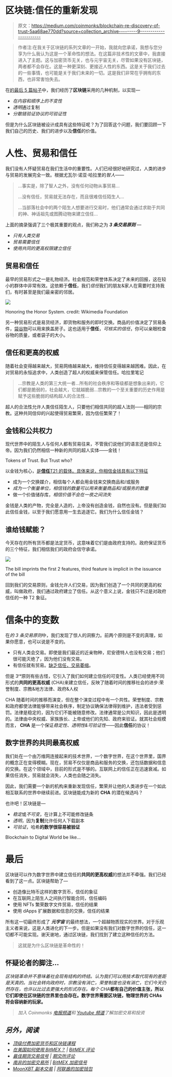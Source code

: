 # 区块链:信任的重新发现

> 原文：<https://medium.com/coinmonks/blockchain-re-discovery-of-trust-5aa68ae770dd?source=collection_archive---------9----------------------->

> 作者注:在我关于区块链的系列文章的一开始，我就向您承诺，我想与您分享为什么我认为这是一个革命性的想法。在这篇非技术性的文章中，我直接进入了主题。这与加密货币无关，也与元宇宙无关，尽管如果没有区块链，两者都不会存在。这是一种更深刻、更接近人性的东西。这是关于我们过去的一些事情，也可能是关于我们未来的一切。这是我们非常在乎拥有的东西，也非常害怕失去。

在[的最后 5 篇帖子](/@lbhy.mshr/list/blockchain-basics-b51c0eb96c92)中，我们经历了**区块链**采用的几种机制，以实现—

*   *在内容和顺序上的不变性*
*   *透明*通过复制
*   *分散链验证协议的可验证性*

但是为什么区块链被设计成具有这些特征呢？为了回答这个问题，我们要回顾一下我们自己的历史、我们的进步以及**信任**的价值。

# 人性、贸易和信任

我们没有人怀疑贸易在我们生活中的重要性。人们已经很好地研究过，人类的进步与贸易的发展完全一致。根据尤瓦尔·诺亚·哈拉里的*智人——*

> …事实是，除了智人之外，没有任何动物从事贸易…
> 
> …没有信任，贸易就无法存在，而且很难信任陌生人…
> 
> …当部落社会中的两个陌生人想要进行交易时，他们通常会通过求助于共同的神、神话祖先或图腾动物来建立信任…

上面的摘录强调了三个极其重要的观点，我们称之为 ***3 条交易原则*** —

*   *只有人类交易*
*   *贸易需要信任*
*   *使用共同的更高权限建立信任*

## 贸易和信任

最早的贸易形式之一是礼物经济。社会规范和荣誉体系决定了未来的回报，这在较小的群体中非常有效。这依赖于**信任**，我们*信任*我们的朋友&家人在需要时支持我们，有时甚至是我们最亲密的邻居。

![](img/ba4098a95a44c90506f6324d688f4fc1.png)

Honoring the Honor System. credit: Wikimedia Foundation

另一种贸易形式是易货经济，即货物和服务的即时交换。商品的价值决定了贸易条件，[袋谷物](https://agriplasticscommunity.com/barley-as-the-first-official-currency-in-the-world/)可以用来换盖房子。这也适用于**信任**，*可核实的信任*，你可以亲眼检查谷物的质量，或者袋子的大小。

## 信任和更高的权威

随着社会变得越来越大，贸易网络越来越大，维持信任变得越来越困难。因此，在对贸易的永恒追求中，人类创造了超人的权威来保管信任。哈拉里笔记

> …宗教是人类的第三大统一者…所有的社会秩序和等级都是想象出来的，它们都是脆弱的，社会越大，它就越脆弱…宗教的一个至关重要的历史作用是赋予这些脆弱的结构超人的合法性…

超人的合法性允许人类信任陌生人，只要他们相信共同的超人法则——相同的宗教。这种共同信仰的兴起使得贸易繁荣，因为信任繁荣了！

## 金钱和公共权力

现代世界中的陌生人与任何人都有贸易往来，不管我们说他们的语言还是信仰上帝。因为我们仍然相信一种新的共同的超人实体——金钱！

Tokens of Trust. But Trust who?

以金钱为核心，[是**信任**T21 的载体。具体来说，你相信金钱具有以下特征](https://www.oecd.org/forum/oecdyearbook/trust-not-money-makes-the-world-go-round.htm)

*   成为一个交换媒介，相信每个人都会用金钱来交换商品和/或服务
*   *成为一个衡量单位，相信钱的数量可以用来衡量商品和/或服务的数量*
*   做一个价值储存库，*相信价值不会在一夜之间流失*

金钱是人类的产物，完全是人造的，上帝没有创造金钱，自然也没有。但是我们如此信任金钱，以至于我们愿意用一生去追逐它。我们为什么信任金钱？

## 谁给钱赋能？

今天存在的所有货币都是法定货币，这意味着它们是由政府支持的。政府保证货币的三个特征，我们相信我们的政府会信守承诺。

![](img/5f091563328a414507fae47c5fc7e5d8.png)

The bill imprints the first 2 features, third feature is implicit in the issuance of the bill

回到我们的交易原则，金钱允许人们交易，因为我们创造了一个共同的更高的权威，叫做政府，我们通过政府建立了信任。从这个意义上说，金钱只不过是对政府信任的一种 T2 象征。

# 信条中的变数

在*的 3 条交易原则*中，我们发现了惊人的洞察力。前两个原则是不变的真理，如果你愿意，也可以说是不变的。

*   只有人类会交易。即使是我们最近的近亲物种，尼安德特人也没有交易；他们很可能灭绝了，因为他们没有交易。
*   有信任就有贸易。[缺乏信任，交易萎缩](https://www.eastasiaforum.org/2019/05/06/traps-of-a-trade-system-without-trust/)。

但是 3ʳᵈ原则有些古怪，它引入了我们如何建立信任的可变性。人类已经使用不同形式的**共同的更高权威** (CHA)来建立信任，反映了随着时间的推移社会的进步:荣誉制度、宗教&地方法律、政府&人权

CHA 随着时间的推移而演变，但在整个演变过程中有一个共性。荣誉制度、宗教和政府都使法律能够带来社会秩序，制定协议确保法律得到维护，违法者受到惩罚。法律是稳定的，因为它们不能被随意修改。法律通常是公共知识，因此是透明的。法律由中央权威、家族族长、上帝或他们的先知、政府来验证。就其社会规模而言， **CHA** 是一个保证*稳定性、透明性&可验证性*——因此**信任**的协议！

## 数字世界的共同最高权威

我们处在一个由万维网连接起来的技术世界，一个数字世界，在这个世界里，国界的概念正在变得模糊。现在，贸易不仅仅是商品和服务的交换，还包括数据和信息的交换。在这个领域中，目前的形式是不够的。互联网上的信任正在迅速衰减。如果信任消失，贸易就会消失，人类也会随之消失。

因此，我们需要一个新的机构来重新发现信任，繁荣并让他的人类进步在一个如此相互联系的世界中继续前进。区块链能成为新的 **CHA** 的潜在候选吗？

也许吧！区块链是—

*   *稳定*或*不可变*，在计算上不可能修改链条
*   *透明*，因为**复制**允许任何人下载副本
*   *可验证*，哈希**的数学很容易被验证**

Blockchain to Digital World be like…

# 最后

区块链可以作为数字世界中建立信任的**共同的更高权威**的想法并不牵强。我们已经看到了这一点。区块链帮助了—

*   创造像比特币这样的数字货币，信任的象征
*   在互联网上陌生人之间执行智能合同，信任编码
*   使用 NFTs 繁荣数字文件贸易，信任的结果
*   使用 dApps 扩展数据和信息的交换，信任的结果

所有这一切最终形成了 ***元宇宙*** 的最终想法，一个超越物质现实的世界。对于乐观主义者来说，这是人类进化的下一步。但是如果没有我们对数字世界的信任，这一切都不可能实现。谢天谢地，通过区块链，我们找到了建立这种信任的方法。

> 这就是为什么区块链是革命性的！

## 怀疑论者的脚注…

*区块链革命并不意味着社会现有结构的终结。认为我们可以用技术取代现有的差距是天真的。当社会转向政府时，宗教没有消亡，荣誉制度也没有消亡，它们今天仍然存在，也许以比过去更强大的形式存在。每个 CHA***都有自己的价值主张，所以它们即使在区块链的世界里也会存在。数字世界需要区块链，物理世界的 CHAs 将会容纳新的玩家。**

> *加入 Coinmonks [电报频道](https://t.me/coincodecap)和 [Youtube 频道](https://www.youtube.com/c/coinmonks/videos)了解加密交易和投资*

## *另外，阅读*

*   *[顶级付费加密货币和区块链课程](https://blog.coincodecap.com/blockchain-courses)*
*   *[在美国如何使用 BitMEX？](https://blog.coincodecap.com/use-bitmex-in-usa) | [BitMEX 评论](https://blog.coincodecap.com/bitmex-review)*
*   *[最佳期货交易信号](https://blog.coincodecap.com/futures-trading-signals) | [期交所评论](https://blog.coincodecap.com/liquid-exchange-review)*
*   *[南非的加密交易所](https://blog.coincodecap.com/crypto-exchanges-in-south-africa) | [BitMEX 加密信号](https://blog.coincodecap.com/bitmex-crypto-signals)*
*   *[MoonXBT 副本交易](https://blog.coincodecap.com/moonxbt-copy-trading) | [阿联酋的加密钱包](https://blog.coincodecap.com/crypto-wallets-in-uae)*